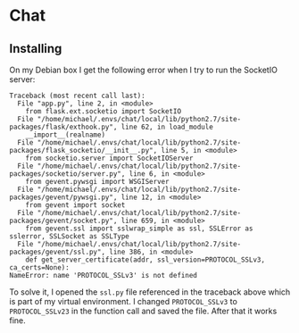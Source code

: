 # Chat #

## Installing ##

On my Debian box I get the following error when I try to run the
SocketIO server:

    Traceback (most recent call last):
      File "app.py", line 2, in <module>
        from flask.ext.socketio import SocketIO
      File "/home/michael/.envs/chat/local/lib/python2.7/site-packages/flask/exthook.py", line 62, in load_module
        __import__(realname)
      File "/home/michael/.envs/chat/local/lib/python2.7/site-packages/flask_socketio/__init__.py", line 5, in <module>
        from socketio.server import SocketIOServer
      File "/home/michael/.envs/chat/local/lib/python2.7/site-packages/socketio/server.py", line 6, in <module>
        from gevent.pywsgi import WSGIServer
      File "/home/michael/.envs/chat/local/lib/python2.7/site-packages/gevent/pywsgi.py", line 12, in <module>
        from gevent import socket
      File "/home/michael/.envs/chat/local/lib/python2.7/site-packages/gevent/socket.py", line 659, in <module>
        from gevent.ssl import sslwrap_simple as ssl, SSLError as sslerror, SSLSocket as SSLType
      File "/home/michael/.envs/chat/local/lib/python2.7/site-packages/gevent/ssl.py", line 386, in <module>
        def get_server_certificate(addr, ssl_version=PROTOCOL_SSLv3, ca_certs=None):
    NameError: name 'PROTOCOL_SSLv3' is not defined

To solve it, I opened the `ssl.py` file referenced in the traceback
above which is part of my virtual environment. I changed
`PROTOCOL_SSLv3` to `PROTOCOL_SSLv23` in the function call and saved
the file. After that it works fine.
